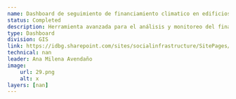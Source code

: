 ```yaml
---
name: Dashboard de seguimiento de financiamiento climatico en edificios
status: Completed
description: Herramienta avanzada para el análisis y monitoreo del financiamiento climático en las operaciones registradas con infraestructura, con filtros por año, país, división y sector. Proporciona una visión clara de la cantidad y el porcentaje de operaciones que integran Financiamiento Climático (FC) desde su preparación, detallando la asignación a actividades de mitigación y/o adaptación. También permite evaluar cómo los montos aprobados con FC pueden incrementarse en la fase de ejecución, maximizando el impacto de infraestructura verde. Además, ofrece un análisis sectorial y acceso al desglose detallado de cada proyecto, facilitando una gestión precisa y estratégica del financiamiento climático. Los proyectos que cuentan con Certificacion verde están geolocalizados. En futuro, se podria extender la geolocalización a todos los proyectos. 
type: Dashboard
division: GIS
link: https://idbg.sharepoint.com/sites/socialinfrastructure/SitePages/Sostenibilidad-y-Edificios-Verdes.aspx
technical: nan
leader: Ana Milena Avendaño
image: 
    url: 29.png
    alt: x
layers: [nan]
---
```

    